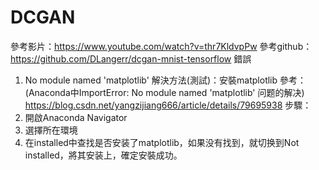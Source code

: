 # DCGAN
參考影片：https://www.youtube.com/watch?v=thr7KldvpPw 
參考github：https://github.com/DLangerr/dcgan-mnist-tensorflow 
錯誤
1. No module named 'matplotlib'
解決方法(測試)：安裝matplotlib
參考：(Anaconda中ImportError: No module named 'matplotlib' 问题的解决) https://blog.csdn.net/yangzijiang666/article/details/79695938
步驟：
1.	開啟Anaconda Navigator
2.	選擇所在環境
3.	在installed中查找是否安装了matplotlib，如果没有找到，就切换到Not installed，將其安装上，確定安裝成功。
